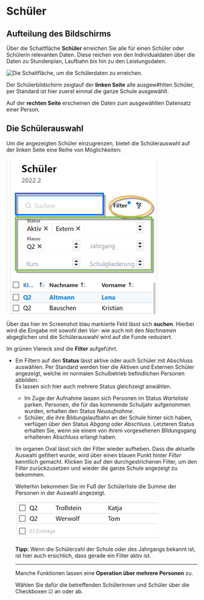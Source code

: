# Schüler

## Aufteilung des Bildschirms
Über die Schaltfläche **Schüler** erreichen Sie alle für einen Schüler oder Schülerin relevanten Daten. Diese reichen von den Individualdaten über die Daten zu Stundenplan, Laufbahn bis hin zu den Leistungsdaten.  

![Die Schaltfläche, um die Schülerdaten zu erreichen.](./graphics/SVWS_schueler_schaltfläche.png "Klicken Sie auf Schüler.")

Der Schülerbildschirm zeigtauf der **linken Seite** alle ausgew#hlten Schüler, per Standard ist hier zuerst einmal die ganze Schule ausgewählt.

Auf der **rechten Seite** erscheinen die Daten zum ausgewählten Datensatz einer Person.

## Die Schülerauswahl

Um die angezeigten Schüler einzugrenzen, bietet die Schülerauswahl auf der linken Seite eine Reihe von Möglichkeiten:

![Filterung von Schülern und Schülerinnen](./graphics/SVWS_schueler_auswahlFiltern.png "Möglichkeiten zum Suchen und Filtern von Schülern und Schülerinnen.")

Über das hier im Screenshot blau markierte Feld lässt sich **suchen**. Hierbei wird die Eingabe mit sowohl den *Vor-* wie auch mit den *Nachnamen* abgeglichen und die Schülerauswahl wird auf die Funde reduziert.

Im grünen Viereck sind die **Filter** aufgeführt.
* Ein Filtern auf den **Status** lässt aktive oder auch Schüler mit Abschluss auswählen. Per Standard werden hier die Aktiven und Externen Schüler angezeigt, welche im normalen Schulbetrieb befindlichen Personen abbilden.<br>
Es lassen sich hier auch mehrere Status gleichzeigt anwählen.

  * Im Zuge der Aufnahme lassen sich Personen im Status *Warteliste* parken. Personen, die für das kommende Schuljahr aufgenommen wurden, erhalten den Status *Neuaufnahme*.
  * Schüler, die ihre Bildungslaufbahn an der Schule hinter sich haben, verfügen über den Status *Abgang* oder *Abschluss*. Letzteren Status erhalten Sie, wenn sie einem von ihrem vorgesehenen BIldungsgang erhaltenen Abschluss erlangt haben.

  Im organen Oval lässt sich der Filter wieder aufheben. Dass die aktuelle Auswahl gefiltert wurde, wird über einen blauen Punkt hinter *Filter* kenntlich gemacht. Klicken Sie auf den durchgestrichenen Filter, um den Filter zurückzusetzen und wieder die ganze Schule angezeigt zu bekommen.

  Weiterhin bekommen Sie im Fuß der Schülerliste die Summe der Personen in der Auswahl angezeigt.

  ![Schülersumme im Fuß](./graphics/SVWS_schueler_auswahlSumme.png "Die Schülersumme wird im Fuß angezeigt.")

  **Tipp:** Wenn die Schülerzahl der Schule oder des Jahrgangs bekannt ist, ist hier auch ersichlich, dass gerade ein Filter aktiv ist.

  ----

  Manche Funktionen lassen eine **Operation über mehrere Personen** zu.

  Wählen Sie dafür die betreffenden Schülerinnen und Schüler über die Checkboxen ☑ an oder ab.